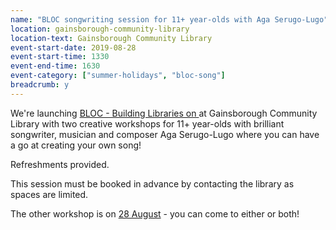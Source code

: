 ```yaml
---
name: "BLOC songwriting session for 11+ year-olds with Aga Serugo-Lugo"
location: gainsborough-community-library
location-text: Gainsborough Community Library
event-start-date: 2019-08-28
event-start-time: 1330
event-end-time: 1630
event-category: ["summer-holidays", "bloc-song"]
breadcrumb: y
---
```


We're launching [BLOC - Building Libraries on ](/bloc/) at Gainsborough Community Library with two creative workshops for 11+ year-olds with brilliant songwriter, musician and composer Aga Serugo-Lugo where you can have a go at creating your own song!

Refreshments provided.

This session must be booked in advance by contacting the library as spaces are limited.

The other workshop is on [28 August](/events/gainsborough-2019-08-28-creative-workshop/) - you can come to either or both!

